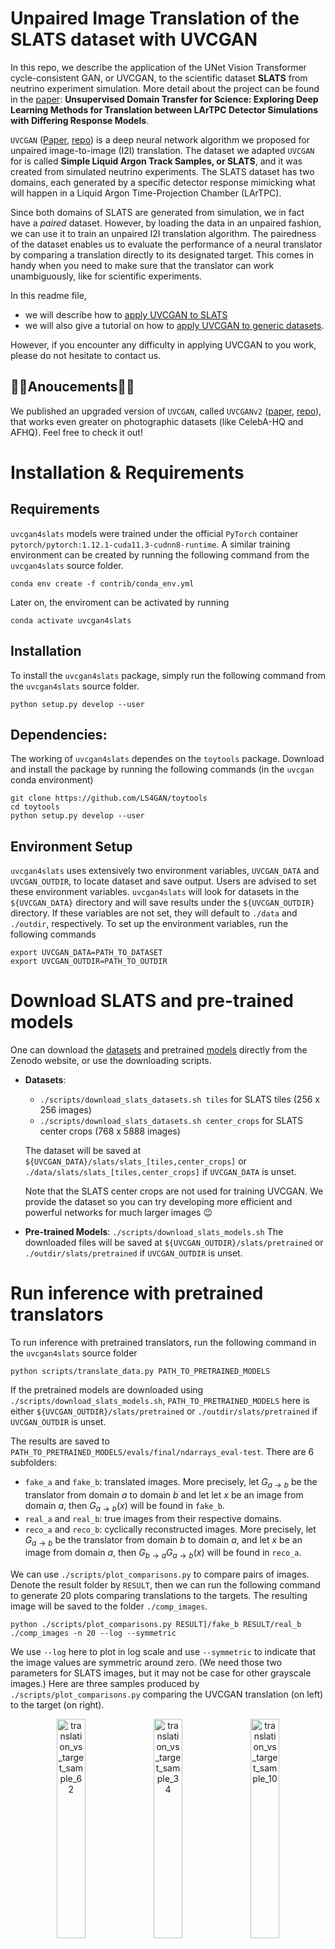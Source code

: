 # Unpaired Image Translation of the SLATS dataset with UVCGAN

In this repo, we describe the application of the UNet Vision Transformer cycle-consistent GAN, or UVCGAN, to the scientific dataset **SLATS** from neutrino experiment simulation.
More detail about the project can be found in the [paper][uvcgan4slats_paper]: **Unsupervised Domain Transfer for Science: Exploring Deep Learning Methods for Translation between LArTPC Detector Simulations with Differing Response Models**.

`UVCGAN` ([Paper][uvcgan_paper], [repo][uvcgan_repo]) is a deep neural network algorithm we proposed for unpaired image-to-image (I2I) translation.
The dataset we adapted `UVCGAN` for is called **Simple Liquid Argon Track Samples, or SLATS**, and it was created from simulated neutrino experiments.
The SLATS dataset has two domains, each generated by a specific detector response mimicking what will happen in a Liquid Argon Time-Projection Chamber (LArTPC). 

Since both domains of SLATS are generated from simulation, we in fact have a _paired_ dataset. 
However, by loading the data in an unpaired fashion, we can use it to train an unpaired I2I translation algorithm. 
The pairedness of the dataset enables us to evaluate the performance of a neural translator by comparing a translation directly to its designated target.
This comes in handy when you need to make sure that the translator can work unambiguously, like for scientific experiments. 

In this readme file, 
- we will describe how to [apply UVCGAN to SLATS](#run-inference-with-pretrained-translators)
- we will also give a tutorial on how to [apply UVCGAN to generic datasets](#train-your-own-model).

However, if you encounter any difficulty in applying UVCGAN to you work, please do not hesitate to contact us.

## :tada::tada:Anoucements:tada::tada:
We published an upgraded version of `UVCGAN`, called `UVCGANv2` ([paper][uvcgan2_paper], [repo][uvcgan2_repo]), that works even greater on photographic datasets (like CelebA-HQ and AFHQ). Feel free to check it out!


# Installation & Requirements

## Requirements

`uvcgan4slats` models were trained under the official `PyTorch` container `pytorch/pytorch:1.12.1-cuda11.3-cudnn8-runtime`. 
A similar training environment can be created by running the following command from the `uvcgan4slats` source folder.
```
conda env create -f contrib/conda_env.yml
```
Later on, the enviroment can be activated by running
```
conda activate uvcgan4slats
```

## Installation

To install the `uvcgan4slats` package, simply run the following command from the `uvcgan4slats` source folder.
```
python setup.py develop --user
```

## Dependencies:

The working of `uvcgan4slats` dependes on the `toytools` package. 
Download and install the package by running the following commands (in the `uvcgan` conda environment)
```
git clone https://github.com/LS4GAN/toytools
cd toytools
python setup.py develop --user
```

## Environment Setup

`uvcgan4slats` uses extensively two environment variables, `UVCGAN_DATA` and `UVCGAN_OUTDIR`, to locate dataset and save output. 
Users are advised to set these environment variables. 
`uvcgan4slats` will look for datasets in the `${UVCGAN_DATA}` directory and will save results under the `${UVCGAN_OUTDIR}` directory. 
If these variables are not set, they will default to `./data` and `./outdir`, respectively.
To set up the environment variables, run the following commands
```
export UVCGAN_DATA=PATH_TO_DATASET
export UVCGAN_OUTDIR=PATH_TO_OUTDIR
```

# Download SLATS and pre-trained models
One can download the [datasets](https://zenodo.org/record/7809108) and pretrained [models](https://zenodo.org/deposit/7809460) 
directly from the Zenodo website, or use the downloading scripts.
- **Datasets**: 
  - `./scripts/download_slats_datasets.sh tiles` for SLATS tiles (256 x 256 images)
  - `./scripts/download_slats_datasets.sh center_crops` for SLATS center crops (768 x 5888 images)
  
  The dataset will be saved at `${UVCGAN_DATA}/slats/slats_[tiles,center_crops]` or `./data/slats/slats_[tiles,center_crops]` if `UVCGAN_DATA` is unset.
  
  Note that the SLATS center crops are not used for training UVCGAN. 
  We provide the dataset so you can try developing more efficient and powerful networks for much larger images :wink:
- **Pre-trained Models**: `./scripts/download_slats_models.sh`
  The downloaded files will be saved at `${UVCGAN_OUTDIR}/slats/pretrained` or `./outdir/slats/pretrained` if `UVCGAN_OUTDIR` is unset.

# Run inference with pretrained translators
To run inference with pretrained translators, run the following command in the `uvcgan4slats` source folder
```
python scripts/translate_data.py PATH_TO_PRETRAINED_MODELS
```
If the pretrained models are downloaded using `./scripts/download_slats_models.sh`, `PATH_TO_PRETRAINED_MODELS` here is either `${UVCGAN_OUTDIR}/slats/pretrained` or `./outdir/slats/pretrained` if `UVCGAN_OUTDIR` is unset.

The results are saved to `PATH_TO_PRETRAINED_MODELS/evals/final/ndarrays_eval-test`.
There are 6 subfolders: 
- `fake_a` and `fake_b`: translated images. 
  More precisely, let $G_{a \rightarrow b}$ be the translator from domain $a$ to domain $b$ and let let $x$ be an image from domain $a$, then $G_{a \rightarrow b}(x)$ will be found in `fake_b`.
- `real_a` and `real_b`: true images from their respective domains.
- `reco_a` and `reco_b`: cyclically reconstructed images. 
  More precisely, let $G_{a \rightarrow b}$ be the translator from domain $b$ to domain $a$, and let $x$ be an image from domain $a$, then $G_{b \rightarrow a}G_{a \rightarrow b}(x)$ will be found in `reco_a`. 

We can use `./scripts/plot_comparisons.py` to compare pairs of images.
Denote the result folder by `RESULT`, then we can run the following command to generate 20 plots comparing translations to the targets.
The resulting image will be saved to the folder `./comp_images`.
```
python ./scripts/plot_comparisons.py RESULT]/fake_b RESULT/real_b ./comp_images -n 20 --log --symmetric
```
We use `--log` here to plot in log scale and use `--symmetric` to indicate that the image values are symmetric around zero. (We need those two parameters for SLATS images, but it may not be case for other grayscale images.) Here are three samples produced by `./scripts/plot_comparisons.py` comparing the UVCGAN translation (on left) to the target (on right).
<p align="center">
  <img src="https://github.com/LS4GAN/gallery/blob/main/uvcgan4slats/img_comparison/sample_62.png" width="30%" title="translation_vs_target_sample_62">
  <img src="https://github.com/LS4GAN/gallery/blob/main/uvcgan4slats/img_comparison/sample_34.png" width="30%" title="translation_vs_target_sample_34">
  <img src="https://github.com/LS4GAN/gallery/blob/main/uvcgan4slats/img_comparison/sample_107.png" width="30%" title="translation_vs_target_sample_10">
</p>

# Train your own model
In this part, we demonstrate how to train UVCGAN model on your own data. 
We will use training on SLATS as an example. 
## 0. Dataset
Organized your dataset as follows:
```bash
PATH/TO/YOUR/DATASET
├── train
│   ├── DOMAIN_A
│   └── DOMAIN_B
└── test
    ├── DOMAIN_A
    └── DOMAIN_B
```
where `PATH/TO/YOUR/DATASET` is the [dataset location][dataset_location] and `DOMAIN_A` and `DOMAIN_B` are the [domain names][domain_names].
- **RGB images**: please consider using [UVCGAN][uvcgan_repo] or [UVCGAN2][uvcgan2_repo].
- **grayscale numpy (`.npz`) dataset**:
  - _no transform needed_: 
    One may start with reusing the scripts for SLATS with only changes to [dataset location][dataset_location], [domain names][domain_names], [label][label], and [outdir][outdir]. 
    For a standalone example of data loading without transform, see [`./scripts/dataloading/dataloading.py`](./scripts/dataloading/dataloading.py) for detail.
  - _transform needed_: For a standalone example of data loading with transform, see [`./scripts/dataloading/dataloading_transform.py`](./scripts/dataloading/dataloading_transform.py) for detail. The dataset we used in this script is adapted from the [BRaTS 2021 Task 1 Dataset][MRI_dataset].
- **custom dataset API**: In case you need to write your own dataset API, save the script in [`./uvcgan/data/datasets`](./uvcgan/data/datasets) and update the `select_dataset` function in [`./uvcgan/data/data.py`](./uvcgan/data/data.py) with your own dataset API.



## 1. Pretraining (optional but recommended)
- **configuration file**: [./scripts/slats/pretrain_slats-256.py](./scripts/slats/pretrain_slats-256.py) 
- **command**: `python ./script/slats/pretrain_slats-256.py`
- **hyper-parameters**: generator type (`--gen`) and batch size (`--batch_size`) can be configured using command line flags. 
All other parameters (e.g. generator/discriminator, optimizer, scheduler, masking, etc) can be modified directly in the configuration file.

## 2. Training:
- **configuration file**: 
  - with pretrained generators: [./scripts/slats/train_slats-256.py](./scripts/slats/train_slats-256.py) 
  - from scratch:  one can simply use the same script but remove the field `transfer` in `args_dict` or set its value to `None`. 
- **command**: `python ./script/slats/train_slats-256.py`
- **Hyper-parameters that can potentially make a difference**: 
  1. **cycle-consistency loss coefficient**: in section 3.1 of the [uvcgan paper][uvcgan_paper], we have `--lambda-cycle` $=\lambda_{\textrm{cyc}}$ 
  1. **learning rates**: `--lr-gen` and `--lr-disc`
  1. **discriminator gradient penalty**: in section 3.3 of the [uvcgan paper][uvcgan_paper], we have `--gp-constant` $=\gamma$ and `--gp-lambda` $=\lambda_{\textrm{GP}}$ 
  
  Consider tuning them for a better neural translator.
  



[uvcgan4slats_paper]: https://www.researchgate.net/publication/370024945_Unsupervised_Domain_Transfer_for_Science_Exploring_Deep_Learning_Methods_for_Translation_between_LArTPC_Detector_Simulations_with_Differing_Response_Models
[uvcgan_paper]: https://openaccess.thecvf.com/content/WACV2023/html/Torbunov_UVCGAN_UNet_Vision_Transformer_Cycle-Consistent_GAN_for_Unpaired_Image-to-Image_Translation_WACV_2023_paper.html
[uvcgan_repo]: https://github.com/LS4GAN/uvcgan
[uvcgan2_paper]: https://arxiv.org/abs/2303.16280
[uvcgan2_repo]: https://github.com/LS4GAN/uvcgan2

[dataset_location]: https://github.com/pphuangyi/uvcgan4slats/blob/2ce2ec607c68a3d9d382659b515e28960ae6dd67/scripts/slats/pretrain_slats-256.py#L64 
[domain_names]: https://github.com/pphuangyi/uvcgan4slats/blob/2ce2ec607c68a3d9d382659b515e28960ae6dd67/scripts/slats/pretrain_slats-256.py#L69
[label]: https://github.com/pphuangyi/uvcgan4slats/blob/2ce2ec607c68a3d9d382659b515e28960ae6dd67/scripts/slats/pretrain_slats-256.py#L111
[outdir]: https://github.com/pphuangyi/uvcgan4slats/blob/2ce2ec607c68a3d9d382659b515e28960ae6dd67/scripts/slats/pretrain_slats-256.py#L112
[MRI_dataset]: https://www.kaggle.com/datasets/dschettler8845/brats-2021-task1
